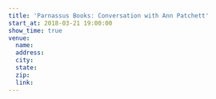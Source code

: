 ```yaml
---
title: 'Parnassus Books: Conversation with Ann Patchett'
start_at: 2018-03-21 19:00:00
show_time: true
venue:
  name:
  address:
  city:
  state:
  zip:
  link:
---
```



